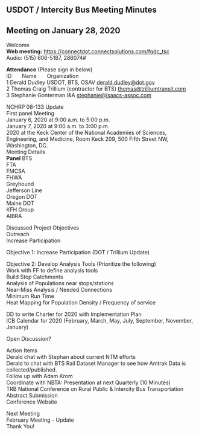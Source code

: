 
## USDOT / Intercity Bus Meeting Minutes   
## Meeting on January 28, 2020   

Welcome   
**Web meeting:** https://connectdot.connectsolutions.com/fgdc_tsc   
Audio: (515) 606-5187, 286074#   

**Attendance** (Please sign in below)    
ID &nbsp; &nbsp; &nbsp; Name &nbsp; &nbsp; &nbsp; Organization     
1  Derald Dudley   USDOT, BTS, OSAV   derald.dudley@dot.gov  
2  Thomas Craig  Trillium (contractor for BTS) thomas@trilliumtransit.com  
3  Stephanie Gonterman   I&A   stephanie@isaacs-assoc.com  

NCHRP 08-133 Update  
First panel Meeting   
January 6, 2020 at 9:00 a.m. to 5:00 p.m.  
January 7, 2020 at 9:00 a.m. to 3:00 p.m.  
2020 at the Keck Center of the National Academies of Sciences, Engineering, and Medicine, Room Keck 209, 500 Fifth Street NW, Washington, DC.  
Meeting Details  
**Panel**
BTS  
FTA  
FMCSA  
FHWA      
Greyhound      
Jefferson Line  
Oregon DOT  
Maine DOT  
KFH Group  
AIBRA  
 
Discussed Project Objectives  
Outreach  
Increase Participation  
 
Objective 1: Increase Participation (DOT / Trillium Update)  
 
Objective 2: Develop Analysis Tools (Prioritize the following)   
Work with FF to define analysis tools  
Build Stop Catchments  
Analysis of Populations near stops/stations  
Near-Miss Analysis / Needed Connections  
Minimum Run Time  
Heat Mapping for Population Density / Frequency of service  
 
DD to write Charter for 2020 with Implementation Plan  
ICB Calendar for 2020 (February, March, May, July, September, November, January)  
 
Open Discussion?  
 
Action Items  
Derald chat with Stephan about current NTM efforts  
Derald to chat with BTS Rail Dataset Manager to see how Amtrak Data is collected/published.  
Follow up with Adam Krom  
Coordinate with NBTA: Presentation at next Quarterly (10 Minutes)  
TRB National Conference on Rural Public & Intercity Bus Transportation  
Abstract Submission  
Conference Website  
 
Next Meeting  
February Meeting - Update  
Thank You!  
